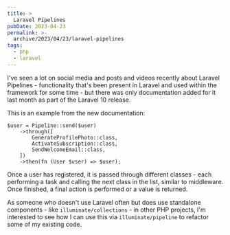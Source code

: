 ```yaml
---
title: >
  Laravel Pipelines
pubDate: 2023-04-23
permalink: >-
  archive/2023/04/23/laravel-pipelines
tags:
  - php
  - laravel
---
```


I've seen a lot on social media and posts and videos recently about Laravel Pipelines - functionality that's been present in Laravel and used within the framework for some time - but there was only documentation added for it last month as part of the Laravel 10 release.

This is an example from the new documentation:

```language-php
$user = Pipeline::send($user)
    ->through([
        GenerateProfilePhoto::class,
        ActivateSubscription::class,
        SendWelcomeEmail::class,
    ])
    ->then(fn (User $user) => $user);
```

Once a user has registered, it is passed through different classes - each performing a task and calling the next class in the list, similar to middleware. Once finished, a final action is performed or a value is returned.

As someone who doesn't use Laravel often but does use standalone components - like `illuminate/collections` - in other PHP projects, I'm interested to see how I can use this via `illuminate/pipeline` to refactor some of my existing code.
